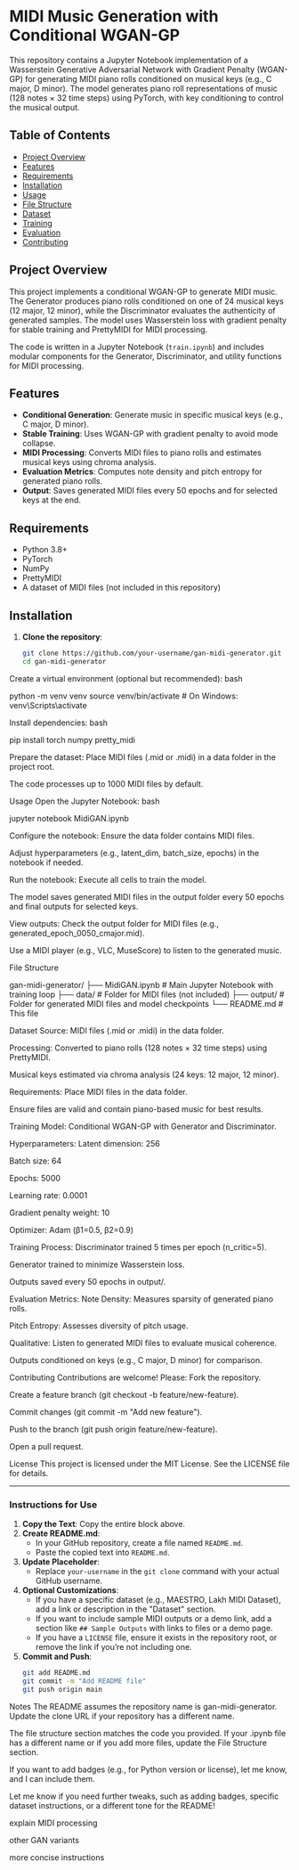 # MIDI Music Generation with Conditional WGAN-GP

This repository contains a Jupyter Notebook implementation of a Wasserstein Generative Adversarial Network with Gradient Penalty (WGAN-GP) for generating MIDI piano rolls conditioned on musical keys (e.g., C major, D minor). The model generates piano roll representations of music (128 notes × 32 time steps) using PyTorch, with key conditioning to control the musical output.

## Table of Contents
- [Project Overview](#project-overview)
- [Features](#features)
- [Requirements](#requirements)
- [Installation](#installation)
- [Usage](#usage)
- [File Structure](#file-structure)
- [Dataset](#dataset)
- [Training](#training)
- [Evaluation](#evaluation)
- [Contributing](#contributing)

## Project Overview
This project implements a conditional WGAN-GP to generate MIDI music. The Generator produces piano rolls conditioned on one of 24 musical keys (12 major, 12 minor), while the Discriminator evaluates the authenticity of generated samples. The model uses Wasserstein loss with gradient penalty for stable training and PrettyMIDI for MIDI processing.

The code is written in a Jupyter Notebook (`train.ipynb`) and includes modular components for the Generator, Discriminator, and utility functions for MIDI processing.

## Features
- **Conditional Generation**: Generate music in specific musical keys (e.g., C major, D minor).
- **Stable Training**: Uses WGAN-GP with gradient penalty to avoid mode collapse.
- **MIDI Processing**: Converts MIDI files to piano rolls and estimates musical keys using chroma analysis.
- **Evaluation Metrics**: Computes note density and pitch entropy for generated piano rolls.
- **Output**: Saves generated MIDI files every 50 epochs and for selected keys at the end.

## Requirements
- Python 3.8+
- PyTorch
- NumPy
- PrettyMIDI
- A dataset of MIDI files (not included in this repository)

## Installation
1. **Clone the repository**:
   ```bash
   git clone https://github.com/your-username/gan-midi-generator.git
   cd gan-midi-generator

Create a virtual environment (optional but recommended):
bash

python -m venv venv
source venv/bin/activate  # On Windows: venv\Scripts\activate

Install dependencies:
bash

pip install torch numpy pretty_midi

Prepare the dataset:
Place MIDI files (.mid or .midi) in a data folder in the project root.

The code processes up to 1000 MIDI files by default.

Usage
Open the Jupyter Notebook:
bash

jupyter notebook MidiGAN.ipynb

Configure the notebook:
Ensure the data folder contains MIDI files.

Adjust hyperparameters (e.g., latent_dim, batch_size, epochs) in the notebook if needed.

Run the notebook:
Execute all cells to train the model.

The model saves generated MIDI files in the output folder every 50 epochs and final outputs for selected keys.

View outputs:
Check the output folder for MIDI files (e.g., generated_epoch_0050_cmajor.mid).

Use a MIDI player (e.g., VLC, MuseScore) to listen to the generated music.

File Structure

gan-midi-generator/
├── MidiGAN.ipynb              # Main Jupyter Notebook with training loop
├── data/                   # Folder for MIDI files (not included)
├── output/                 # Folder for generated MIDI files and model checkpoints
└── README.md               # This file

Dataset
Source: MIDI files (.mid or .midi) in the data folder.

Processing:
Converted to piano rolls (128 notes × 32 time steps) using PrettyMIDI.

Musical keys estimated via chroma analysis (24 keys: 12 major, 12 minor).

Requirements:
Place MIDI files in the data folder.

Ensure files are valid and contain piano-based music for best results.

Training
Model: Conditional WGAN-GP with Generator and Discriminator.

Hyperparameters:
Latent dimension: 256

Batch size: 64

Epochs: 5000

Learning rate: 0.0001

Gradient penalty weight: 10

Optimizer: Adam (β1=0.5, β2=0.9)

Training Process:
Discriminator trained 5 times per epoch (n_critic=5).

Generator trained to minimize Wasserstein loss.

Outputs saved every 50 epochs in output/.

Evaluation
Metrics:
Note Density: Measures sparsity of generated piano rolls.

Pitch Entropy: Assesses diversity of pitch usage.

Qualitative:
Listen to generated MIDI files to evaluate musical coherence.

Outputs conditioned on keys (e.g., C major, D minor) for comparison.

Contributing
Contributions are welcome! Please:
Fork the repository.

Create a feature branch (git checkout -b feature/new-feature).

Commit changes (git commit -m "Add new feature").

Push to the branch (git push origin feature/new-feature).

Open a pull request.

License
This project is licensed under the MIT License. See the LICENSE file for details.

---

### Instructions for Use
1. **Copy the Text**: Copy the entire block above.
2. **Create README.md**:
   - In your GitHub repository, create a file named `README.md`.
   - Paste the copied text into `README.md`.
3. **Update Placeholder**:
   - Replace `your-username` in the `git clone` command with your actual GitHub username.
4. **Optional Customizations**:
   - If you have a specific dataset (e.g., MAESTRO, Lakh MIDI Dataset), add a link or description in the "Dataset" section.
   - If you want to include sample MIDI outputs or a demo link, add a section like `## Sample Outputs` with links to files or a demo page.
   - If you have a `LICENSE` file, ensure it exists in the repository root, or remove the link if you’re not including one.
5. **Commit and Push**:
   ```bash
   git add README.md
   git commit -m "Add README file"
   git push origin main

Notes
The README assumes the repository name is gan-midi-generator. Update the clone URL if your repository has a different name.

The file structure section matches the code you provided. If your .ipynb file has a different name or if you add more files, update the File Structure section.

If you want to add badges (e.g., for Python version or license), let me know, and I can include them.


Let me know if you need further tweaks, such as adding badges, specific dataset instructions, or a different tone for the README!

explain MIDI processing

other GAN variants

more concise instructions

